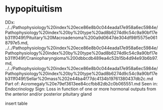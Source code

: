 # hypopituitism

DDx: ../../Pathophysiology%20index%20ece86e8b0c044eada17e958a6ec5984e/Pathophysiology%20index%20by%20type%20ad8b6274d9c54c9a90bf17eb311f049f/Pituitary%20Macroadenoma%200a9d0647de304df98f5575e0618797e5.md, ../../Pathophysiology%20index%20ece86e8b0c044eada17e958a6ec5984e/Pathophysiology%20index%20by%20type%20ad8b6274d9c54c9a90bf17eb311f049f/Craniopharyngioma%200dbbcdb489ea4c52b15b4d94e93b6b97.md, ../../Pathophysiology%20index%20ece86e8b0c044eada17e958a6ec5984e/Pathophysiology%20index%20by%20type%20ad8b6274d9c54c9a90bf17eb311f049f/Sellar%20mass%202e44ba4f77dc4134b19761380437db2c.md
Part of: Acromegaly%20e79ef3613ee84ccfbb82db2c0b065551.md
Seen in: Endocrinology
Sign: Loss in function of one or more hormonal outputs from the anterior and/or posterior pituitary gland

insert table
